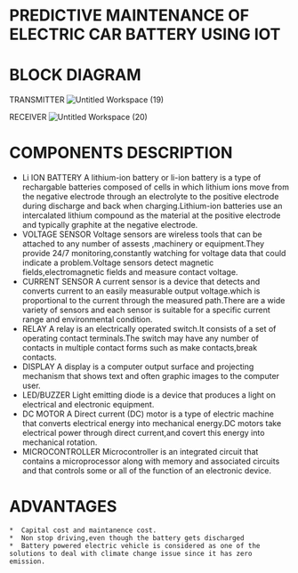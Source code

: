 # PREDICTIVE MAINTENANCE OF ELECTRIC CAR BATTERY USING IOT
# BLOCK DIAGRAM
  TRANSMITTER
  ![Untitled Workspace (19)](https://user-images.githubusercontent.com/98879001/155802978-45a16ac0-6335-4424-a513-3b4c0cb93990.png)

  
  RECEIVER
  ![Untitled Workspace (20)](https://user-images.githubusercontent.com/98879001/155804170-65d92835-14e6-4bbf-bc27-8cc063193429.png)


# COMPONENTS DESCRIPTION
   * Li ION BATTERY
      A lithium-ion battery or li-ion battery is a type of rechargable batteries composed of cells in which lithium ions move from the negative electrode through an electrolyte to the positive electrode during discharge and back when charging.Lithium-ion batteries use an intercalated lithium compound as the material at the positive electrode and typically graphite at the negative electrode.
   * VOLTAGE SENSOR
      Voltage sensors are wireless tools that can be attached to any number of assests ,machinery or equipment.They provide 24/7 monitoring,constantly watching for voltage data that could indicate a problem.Voltage sensors detect magnetic fields,electromagnetic fields and measure contact voltage.
   * CURRENT SENSOR
        A current sensor is a device that detects and converts current to an easily measurable output voltage.which is proportional to the current through the measured path.There are a wide variety of sensors and each sensor is suitable for a specific current range and environmental condition.
   * RELAY
        A relay is an electrically operated switch.It consists of a set of operating contact terminals.The switch may have any number of contacts in multiple contact forms such as make contacts,break contacts.
   * DISPLAY
        A display is a computer output surface and projecting mechanism that shows text and often graphic images to the computer user. 
   * LED/BUZZER
        Light emitting diode is a device that produces a light on electrical and electronic equipment.
   * DC MOTOR
        A Direct current (DC) motor is a type of electric machine that converts electrical energy into mechanical energy.DC motors take electrical power through direct current,and covert this energy into mechanical rotation.   
   * MICROCONTROLLER
         Microcontroller is an integrated circuit that contains a microprocessor along with memory and associated circuits and that controls some or all of the function of an electronic device.
 # ADVANTAGES
    *  Capital cost and maintanence cost.
    *  Non stop driving,even though the battery gets discharged
    *  Battery powered electric vehicle is considered as one of the solutions to deal with climate change issue since it has zero emission.
         
      
